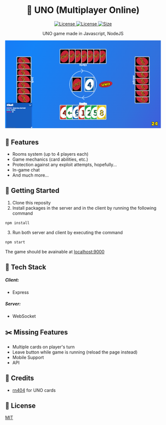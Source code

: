 <h1 align="center">🎲 UNO (Multiplayer Online)</h1>
<p align="center">
    <a href="./LICENSE">
        <img alt="License" src="https://img.shields.io/github/license/mrozio13pl/uno" />
    </a>
    <a href="https://github.com/mrozio13pl/uno/releases/latest">
        <img alt="License" src="https://img.shields.io/github/v/release/mrozio13pl/uno" />
	</a>
    <a href="">
        <img alt="Size" src="https://img.shields.io/github/languages/code-size/mrozio13pl/uno?color=brightgreen" />
    </a>
</p>

<p align="center">
    UNO game made in Javascript, NodeJS
</p>

<p align="center">
    <a href="./assets">
        <img alt="Screenshots" src="./assets/screenshot_1.png" />
    </a>
</p>

## 📌 Features
- Rooms system (up to 4 players each)
- Game mechanics (card abilities, etc.)
- Protection against any exploit attempts, hopefully...
- In-game chat
- And much more...
## 🚀 Getting Started
1. Clone this reposity
2. Install packages in the server and in the client by running the following command
```bash
npm install
```
3. Run both server and client by executing the command
```bash
npm start
```
The game should be avainable at [localhost:9000](http://localhost:9000)
## 🔧 Tech Stack
##### **Client:** 
- Express
##### **Server:**
- WebSocket
## ✂️ Missing Features
- Multiple cards on player's turn
- Leave button while game is running (reload the page instead)
- Mobile Support
- API
## 💎 Credits
- [rn404](https://codepen.io/rn404/) for UNO cards
## 📜 License
[MIT](LICENSE)